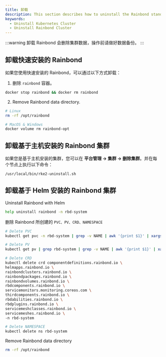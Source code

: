 ```yaml
---
title: 卸载
description: This section describes how to uninstall the Rainbond standalone version, the Rainbond cluster, and the Kubernetes cluster installed through Rainbond
keywords:
  - Uninstall Kubernetes Cluster
  - Uninstall Rainbond Cluster
---
```


:::warning
卸载 Rainbond 会删除集群数据，操作前请做好数据备份。
:::

## 卸载快速安装的 Rainbond

如果您使用快速安装的 Rainbond，可以通过以下方式卸载：

1. 删除 `rainbond` 容器。

```bash
docker stop rainbond && docker rm rainbond
```

2. Remove Rainbond data directory.

```bash
# Linux
rm -rf /opt/rainbond

# MacOS & Windows
docker volume rm rainbond-opt
```

## 卸载基于主机安装的 Rainbond 集群

如果您是基于主机安装的集群，您可以在 **平台管理 -> 集群 -> 删除集群**。并在每个节点上执行以下命令：

```bash
/usr/local/bin/rke2-uninstall.sh
```

## 卸载基于 Helm 安装的 Rainbond 集群

Uninstall Rainbond with Helm

```bash
help uninstall rainbond -n rbd-system 
```

删除 Rainbond 所创建的 `PVC、PV、CRD、NAMESPACE`

```bash
# Delete PVC
kubectl get pvc -n rbd-system | grep -v NAME | awk '{print $1}' | xargs kubectl delete pvc -n rbd-system

# Delete PV
kubectl get pv | grep rbd-system | grep -v NAME | awk '{print $1}' | xargs kubectl delete pv

# Delete CRD
kubectl delete crd componentdefinitions.rainbond.io \
helmapps.rainbond.io \
rainbondclusters.rainbond.io \
rainbondpackages.rainbond.io \
rainbondvolumes.rainbond.io \
rbdcomponents.rainbond.io \
servicemonitors.monitoring.coreos.com \
thirdcomponents.rainbond.io \
rbdabilities.rainbond.io \
rbdplugins.rainbond.io \
servicemeshclasses.rainbond.io \
servicemeshes.rainbond.io \
-n rbd-system

# Delete NAMESPACE
kubectl delete ns rbd-system
```

Remove Rainbond data directory

```bash
rm -rf /opt/rainbond
```
